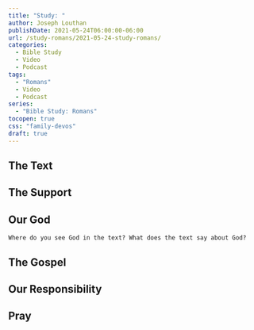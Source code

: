 ```yaml
---
title: "Study: "
author: Joseph Louthan
publishDate: 2021-05-24T06:00:00-06:00
url: /study-romans/2021-05-24-study-romans/
categories:
  - Bible Study
  - Video
  - Podcast
tags:
  - "Romans"
  - Video
  - Podcast
series:
  - "Bible Study: Romans"
tocopen: true
css: "family-devos"
draft: true
---
```

## The Text

## The Support

## Our God



```text
Where do you see God in the text? What does the text say about God?
```

## The Gospel

## Our Responsibility

## Pray

<div style="font-variant: small-caps;">

</div>
&nbsp;


